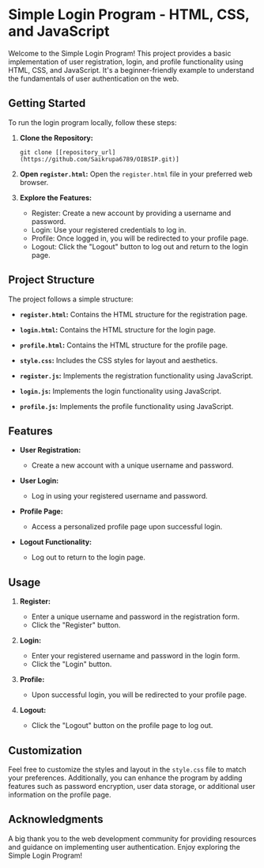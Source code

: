 # Simple Login Program - HTML, CSS, and JavaScript

Welcome to the Simple Login Program! This project provides a basic implementation of user registration, login, and profile functionality using HTML, CSS, and JavaScript. It's a beginner-friendly example to understand the fundamentals of user authentication on the web.

## Getting Started

To run the login program locally, follow these steps:

1. **Clone the Repository:**
   ```
   git clone [[repository_url](https://github.com/Saikrupa6789/OIBSIP.git)]
   ```

2. **Open `register.html`:**
   Open the `register.html` file in your preferred web browser.

3. **Explore the Features:**
   - Register: Create a new account by providing a username and password.
   - Login: Use your registered credentials to log in.
   - Profile: Once logged in, you will be redirected to your profile page.
   - Logout: Click the "Logout" button to log out and return to the login page.

## Project Structure

The project follows a simple structure:

- **`register.html`:** Contains the HTML structure for the registration page.
  
- **`login.html`:** Contains the HTML structure for the login page.
  
- **`profile.html`:** Contains the HTML structure for the profile page.
   
- **`style.css`:** Includes the CSS styles for layout and aesthetics.

- **`register.js`:** Implements the registration functionality using JavaScript.

- **`login.js`:** Implements the login functionality using JavaScript.

- **`profile.js`:** Implements the profile functionality using JavaScript.

## Features

- **User Registration:**
  - Create a new account with a unique username and password.

- **User Login:**
  - Log in using your registered username and password.

- **Profile Page:**
  - Access a personalized profile page upon successful login.

- **Logout Functionality:**
  - Log out to return to the login page.

## Usage

1. **Register:**
   - Enter a unique username and password in the registration form.
   - Click the "Register" button.

2. **Login:**
   - Enter your registered username and password in the login form.
   - Click the "Login" button.

3. **Profile:**
   - Upon successful login, you will be redirected to your profile page.

4. **Logout:**
   - Click the "Logout" button on the profile page to log out.

## Customization

Feel free to customize the styles and layout in the `style.css` file to match your preferences. Additionally, you can enhance the program by adding features such as password encryption, user data storage, or additional user information on the profile page.

## Acknowledgments

A big thank you to the web development community for providing resources and guidance on implementing user authentication. Enjoy exploring the Simple Login Program!
